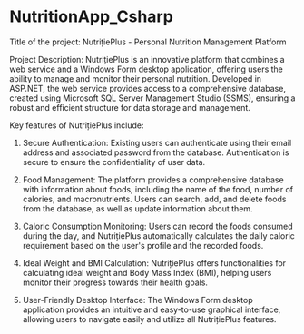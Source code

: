 # NutritionApp_Csharp

Title of the project: NutrițiePlus - Personal Nutrition Management Platform

Project Description:
NutrițiePlus is an innovative platform that combines a web service and a Windows Form desktop application, offering users the ability to manage and monitor their personal nutrition. Developed in ASP.NET, the web service provides access to a comprehensive database, created using Microsoft SQL Server Management Studio (SSMS), ensuring a robust and efficient structure for data storage and management.

Key features of NutrițiePlus include:

1. Secure Authentication: Existing users can authenticate using their email address and associated password from the database. Authentication is secure to ensure the confidentiality of user data.

2. Food Management: The platform provides a comprehensive database with information about foods, including the name of the food, number of calories, and macronutrients. Users can search, add, and delete foods from the database, as well as update information about them.

3. Caloric Consumption Monitoring: Users can record the foods consumed during the day, and NutrițiePlus automatically calculates the daily caloric requirement based on the user's profile and the recorded foods.

5. Ideal Weight and BMI Calculation: NutrițiePlus offers functionalities for calculating ideal weight and Body Mass Index (BMI), helping users monitor their progress towards their health goals.

6. User-Friendly Desktop Interface: The Windows Form desktop application provides an intuitive and easy-to-use graphical interface, allowing users to navigate easily and utilize all NutrițiePlus features.
